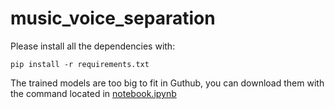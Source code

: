 # music_voice_separation

Please install all the dependencies with:
```
pip install -r requirements.txt
```
The trained models are too big to fit in Guthub, you can download them with the command located in [notebook.ipynb](https://github.com/KuroHaka/Music-source-separation/blob/main/notebook.ipynb)
